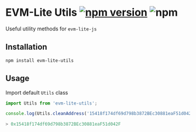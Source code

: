 # EVM-Lite Utils [![npm version](https://badge.fury.io/js/evm-lite-utils.svg)](https://badge.fury.io/js/evm-lite-utils) ![npm](https://img.shields.io/npm/dm/evm-lite-utils.svg)

Useful utility methods for `evm-lite-js`

## Installation

```
npm install evm-lite-utils
```

## Usage

Import default `Utils` class

```javascript
import Utils from 'evm-lite-utils';

console.log(Utils.cleanAddress('15418f174df69d798b3872BEc30881eaF51d042F'));

> 0x15418f174df69d798b3872BEc30881eaF51d042F
```
